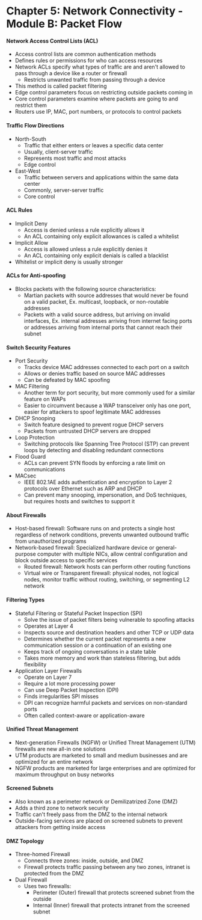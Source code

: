 # Chapter 5: Network Connectivity - Module B: Packet Flow

#### Network Access Control Lists (ACL)
- Access control lists are common authentication methods
- Defines rules or permissions for who can access resources
- Network ACLs specify what types of traffic are and aren't allowed to pass through a device like a router or firewall
    - Restricts unwanted traffic from passing through a device
- This method is called packet filtering
- Edge control parameters focus on restricting outside packets coming in
- Core control parameters examine where packets are going to and restrict them
- Routers use IP, MAC, port numbers, or protocols to control packets

#### Traffic Flow Directions
- North-South
    - Traffic that either enters or leaves a specific data center
    - Usually, client-server traffic
    - Represents most traffic and most attacks
    - Edge control 
- East-West
    - Traffic between servers and applications within the same data center
    - Commonly, server-server traffic
    - Core control

#### ACL Rules
- Implicit Deny
    - Access is denied unless a rule explicitly allows it
    - An ACL containing only explicit allowances is called a whitelist
- Implicit Allow
    - Access is allowed unless a rule explicitly denies it
    - An ACL containing only explicit denials is called a blacklist
- Whitelist or implicit deny is usually stronger

#### ACLs for Anti-spoofing
- Blocks packets with the following source characteristics:
    - Martian packets with source addresses that would never be found on a valid packet, Ex. multicast, loopback, or non-routable addresses
    - Packets with a valid source address, but arriving on invalid interfaces, Ex. internal addresses arriving from internet facing ports or addresses arriving from internal ports that cannot reach their subnet

#### Switch Security Features
- Port Security
    - Tracks device MAC addresses connected to each port on a switch
    - Allows or denies traffic based on source MAC addresses
    - Can be defeated by MAC spoofing
- MAC Filtering
    - Another term for port security, but more commonly used for a similar feature on WAPs
    - Easier to circumvent because a WAP transceiver only has one port, easier for attackers to spoof legitimate MAC addresses
- DHCP Snooping
    - Switch feature designed to prevent rogue DHCP servers
    - Packets from untrusted DHCP servers are dropped
- Loop Protection
    - Switching protocols like Spanning Tree Protocol (STP) can prevent loops by detecting and disabling redundant connections
- Flood Guard
    - ACLs can prevent SYN floods by enforcing a rate limit on communications
- MACsec
    - IEEE 802.1AE adds authentication and encryption to Layer 2 protocols over Ethernet such as ARP and DHCP
    - Can prevent many snooping, impersonation, and DoS techniques, but requires hosts and switches to support it

#### About Firewalls
- Host-based firewall: Software runs on and protects a single host regardless of network conditions, prevents unwanted outbound traffic from unauthorized programs
- Network-based firewall: Specialized hardware device or general-purpose computer with multiple NICs, allow central configuration and block outside access to specific services
    - Routed firewall: Network hosts can perform other routing functions
    - Virtual wire or Transparent firewall: physical nodes, not logical nodes, monitor traffic without routing, switching, or segmenting L2 network

#### Filtering Types
- Stateful Filtering or Stateful Packet Inspection (SPI)
    - Solve the issue of packet filters being vulnerable to spoofing attacks
    - Operates at Layer 4
    - Inspects source and destination headers and other TCP or UDP data 
    - Determines whether the current packet represents a new communication session or a continuation of an existing one
    - Keeps track of ongoing conversations in a state table
    - Takes more memory and work than stateless filtering, but adds flexibility
- Application Layer Firewalls
    - Operate on Layer 7
    - Require a lot more processing power
    - Can use Deep Packet Inspection (DPI)
    - Finds irregularities SPI misses
    - DPI can recognize harmful packets and services on non-standard ports
    - Often called context-aware or application-aware

#### Unified Threat Management
- Next-generation Firewalls (NGFW) or Unified Threat Management (UTM) firewalls are new all-in one solutions
- UTM products are marketed to small and medium businesses and are optimized for an entire network
- NGFW products are marketed for large enterprises and are optimized for maximum throughput on busy networks

#### Screened Subnets
- Also known as a perimeter network or Demilizatrized Zone (DMZ)
- Adds a third zone to network security
- Traffic can't freely pass from the DMZ to the internal network
- Outside-facing services are placed on screened subnets to prevent attackers from getting inside access

#### DMZ Topology
- Three-homed Firewall
    - Connects three zones: inside, outside, and DMZ
    - Firewall protects traffic passing between any two zones, intranet is protected from the DMZ
- Dual Firewall
    - Uses two firewalls:
        - Perimeter (Outer) firewall that protects screened subnet from the outside
        - Internal (Inner) firewall that protects intranet from the screened subnet